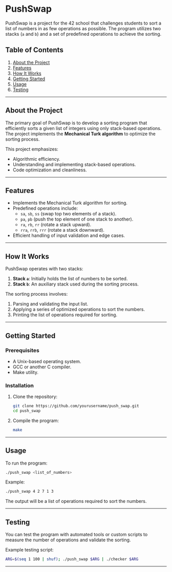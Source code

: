 # PushSwap

PushSwap is a project for the 42 school that challenges students to sort a list of numbers in as few operations as possible. The program utilizes two stacks (`a` and `b`) and a set of predefined operations to achieve the sorting.

## Table of Contents

1. [About the Project](#about-the-project)
2. [Features](#features)
3. [How It Works](#how-it-works)
4. [Getting Started](#getting-started)
5. [Usage](#usage)
6. [Testing](#testing)

---

## About the Project

The primary goal of PushSwap is to develop a sorting program that efficiently sorts a given list of integers using only stack-based operations. The project implements the **Mechanical Turk algorithm** to optimize the sorting process.

This project emphasizes:

- Algorithmic efficiency.
- Understanding and implementing stack-based operations.
- Code optimization and cleanliness.

---

## Features

- Implements the Mechanical Turk algorithm for sorting.
- Predefined operations include:
  - `sa`, `sb`, `ss` (swap top two elements of a stack).
  - `pa`, `pb` (push the top element of one stack to another).
  - `ra`, `rb`, `rr` (rotate a stack upward).
  - `rra`, `rrb`, `rrr` (rotate a stack downward).
- Efficient handling of input validation and edge cases.

---

## How It Works

PushSwap operates with two stacks:

1. **Stack `a`**: Initially holds the list of numbers to be sorted.
2. **Stack `b`**: An auxiliary stack used during the sorting process.

The sorting process involves:

1. Parsing and validating the input list.
2. Applying a series of optimized operations to sort the numbers.
3. Printing the list of operations required for sorting.

---

## Getting Started

### Prerequisites

- A Unix-based operating system.
- GCC or another C compiler.
- Make utility.

### Installation

1. Clone the repository:
   ```bash
   git clone https://github.com/yourusername/push_swap.git
   cd push_swap
   ```

2. Compile the program:
   ```bash
   make
   ```

---

## Usage

To run the program:

```bash
./push_swap <list_of_numbers>
```

Example:

```bash
./push_swap 4 2 7 1 3
```

The output will be a list of operations required to sort the numbers.

---

## Testing

You can test the program with automated tools or custom scripts to measure the number of operations and validate the sorting.

Example testing script:

```bash
ARG=$(seq 1 100 | shuf); ./push_swap $ARG | ./checker $ARG
```

---